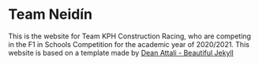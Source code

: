 # Team Neidín

This is the website for Team KPH Construction Racing, who are competing in the F1 in Schools Competition for the academic year of 2020/2021. This website is based on a template made by [Dean Attali - Beautiful Jekyll](https://beautifuljekyll.com/)
